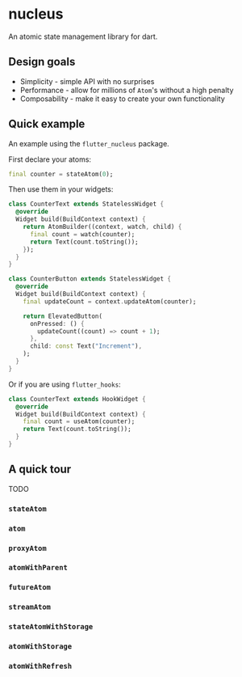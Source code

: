 # nucleus

An atomic state management library for dart.

## Design goals

- Simplicity - simple API with no surprises
- Performance - allow for millions of `Atom`'s without a high penalty
- Composability - make it easy to create your own functionality

## Quick example

An example using the `flutter_nucleus` package.

First declare your atoms:

```dart
final counter = stateAtom(0);
```

Then use them in your widgets:

```dart
class CounterText extends StatelessWidget {
  @override
  Widget build(BuildContext context) {
    return AtomBuilder((context, watch, child) {
      final count = watch(counter);
      return Text(count.toString());
    });
  }
}

class CounterButton extends StatelessWidget {
  @override
  Widget build(BuildContext context) {
    final updateCount = context.updateAtom(counter);

    return ElevatedButton(
      onPressed: () {
        updateCount((count) => count + 1);
      },
      child: const Text("Increment"),
    );
  }
}
```

Or if you are using `flutter_hooks`:

```dart
class CounterText extends HookWidget {
  @override
  Widget build(BuildContext context) {
    final count = useAtom(counter);
    return Text(count.toString());
  }
}
```

## A quick tour

TODO

### `stateAtom`

### `atom`

### `proxyAtom`

### `atomWithParent`

### `futureAtom`

### `streamAtom`

### `stateAtomWithStorage`

### `atomWithStorage`

### `atomWithRefresh`
